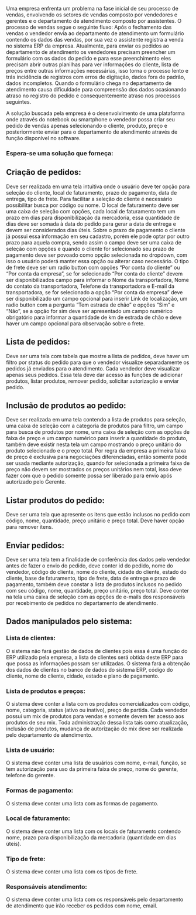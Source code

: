 Uma empresa enfrenta um problema na fase inicial de seu processo de vendas, envolvendo os setores de vendas composto por vendedores e gerentes e o departamento de atendimento composto por assistentes.
O processo de vendas segue o seguinte fluxo:
Após o fechamento das vendas o vendedor envia ao departamento de atendimento um formulário contendo os dados das vendas, por sua vez o assistente registra a venda no sistema ERP da empresa.
Atualmente, para enviar os pedidos ao departamento de atendimento os vendedores precisam preencher um formulário com os dados do pedido e para esse preenchimento eles precisam abrir outras planilhas para ver informações do cliente, lista de preços entre outras informações necessárias, isso torna o processo lento e trás incidência de registros com erros de digitação, dados fora de padrão, dados incompletos. Quando o formulário chega no departamento de atendimento causa dificuldade para compreensão dos dados ocasionando atraso no registro do pedido e consequentemente atraso nos processos seguintes.

A solução buscada pela empresa é o desenvolvimento de uma plataforma onde através do notebook ou smartphone o vendedor possa criar seu pedido de vendas apenas selecionando o cliente, produto, preço e posteriormente enviar para o departamento de atendimento  através de função disponível no software.

### Espera-se uma solução que forneça:

## Criação de pedidos:

Deve ser realizada em uma tela intuitiva onde o usuário deve ter opção para seleção do cliente, local de faturamento, prazo de pagamento, data de entrega, tipo de frete. Para facilitar a seleção do cliente é necessário possibilitar busca por código ou nome. O local de faturamento deve ser uma  caixa de seleção com opções, cada local de faturamento tem um prazo em dias para disponibilização da mercadoria, essa quantidade de dias deve ser somada à data do pedido para gerar a data de entrega e devem ser considerados dias úteis. Sobre o prazo de pagamento o cliente já possui essa informação em seu cadastro, porém ele pode optar por outro prazo para aquela compra, sendo assim o campo deve ser uma caixa de seleção com opções e quando o cliente for selecionado seu prazo de pagamento deve ser povoado como opção selecionada no dropdown, com isso o usuário poderá manter essa opção ou alterar caso necessário. O tipo de frete deve ser um radio button com opções “Por conta do cliente” ou “Por conta da empresa”, se for selecionado “Por conta do cliente” devem ser disponibilizados campo para informar o Nome da transportadora, Nome do contato da transportadora, Telefone da transportadora e E-mail da transportadora, se for selecionado a opção “Por conta da empresa” deve ser disponibilizado um campo opcional para inserir Link de localização, um radio button com a pergunta “Tem estrada de chão” e opções “Sim” e “Não”, se a opção for sim deve ser apresentado um campo numérico obrigatório para informar a quantidade de km de estrada de chão e deve haver um campo opcional para observação sobre o frete.

## Lista de pedidos:

Deve ser uma tela com tabela que mostre a lista de pedidos, deve haver um filtro por status do pedido para que o vendedor visualize separadamente os pedidos já enviados para o atendimento. Cada vendedor deve visualizar apenas seus pedidos. Essa tela deve dar acesso às funções de adicionar produtos, listar produtos, remover pedido, solicitar autorização e enviar pedido.

## Inclusão de produtos ao pedido:

Deve ser realizada em uma tela contendo a lista de produtos para seleção, uma caixa de seleção com a categoria de produtos para filtro, um campo para busca de produtos por nome, uma caixa de seleção com as opções de faixa de preço e um campo numérico para inserir a quantidade do produto, também deve existir nesta tela um campo mostrando o preço unitário do produto selecionado e o preço total. Por regra da empresa a primeira faixa de preço é exclusiva para negociações diferenciadas, então somente pode ser usada mediante autorização, quando for selecionada a primeira faixa de preço não devem ser mostrados os preços unitários nem total, isso deve fazer com que o pedido somente possa ser liberado para envio após autorizado pelo Gerente.

## Listar produtos do pedido:

Deve ser uma tela que apresente os itens que estão inclusos no pedido com código, nome, quantidade, preço unitário e preço total. Deve haver opção para remover itens.

## Enviar pedidos:

Deve ser uma tela tem a finalidade de conferência dos dados pelo vendedor antes de fazer o envio do pedido, deve conter id do pedido, nome do vendedor, código do cliente, nome do cliente, cidade do cliente, estado do cliente, base de faturamento, tipo de frete, data de entrega e prazo de pagamento, também deve constar a lista de produtos inclusos no pedido com seu código, nome, quantidade, preço unitário, preço total. Deve conter na tela uma caixa de seleção com as opções de e-mails dos responsáveis por recebimento de pedidos no departamento de atendimento.

## Dados manipulados pelo sistema:

### Lista de clientes:

O sistema não fará gestão de dados de clientes pois essa é uma função do ERP utilizado pela empresa, a lista de clientes será obtida deste ERP para que possa as informações possam ser utilizadas. O sistema fará a obtenção dos dados de clientes no banco de dados do sistema ERP, código do cliente, nome do cliente, cidade, estado e plano de pagamento.

### Lista de produtos e preços:

O sistema deve conter a lista com os produtos comercializados com código, nome, categoria, status (ativo ou inativo), preço de partida. Cada vendedor possui um mix de produtos para vendas e somente devem ter acesso aos produtos de seu mix. Toda administração dessa lista tais como atualização, inclusão de produtos, mudança de autorização de mix deve ser realizada pelo departamento de atendimento.

### Lista de usuário:

O sistema deve conter uma lista de usuários com nome, e-mail, função, se tem autorização para uso da primeira faixa de preço, nome do gerente, telefone do gerente.

### Formas de pagamento:

O sistema deve conter uma lista com as formas de pagamento.

### Local de faturamento:

O sistema deve conter uma lista com os locais de faturamento contendo nome, prazo para disponibilização da mercadoria (quantidade em dias úteis).

### Tipo de frete:

O sistema deve conter uma lista com os tipos de frete.

### Responsáveis atendimento:

O sistema deve conter uma lista com os responsáveis pelo departamento de atendimento que irão receber os pedidos com nome, email.


